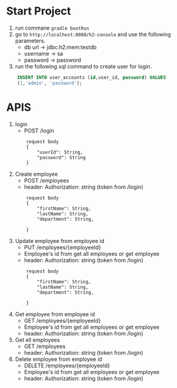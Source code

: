 # Start Project
1. run commane `gradle bootRun`
2. go to `http://localhost:8080/h2-console` and use the following parameters.
    - db url -> jdbc:h2:mem:testdb
    - username -> sa
    - password -> password
3. run the following sql command to create user for login.
```sql
    INSERT INTO user_accounts (id,user_id, password) VALUES
    (1,'admin', 'password');
```

# APIS
1. login
    - POST /login
    ```
        request body
        {
            "userId": String,
	        "password": String
        }
    ```
2. Create employee
    - POST /employees
    - header: Authorization: string (token from /login)
    ```
        request body
        {
            "firstName": String,
            "lastName": String,
            "department": String,
            
        }
    ```
3. Update employee from employee id
    - PUT /employees/{employeeId}
    - Employee's id from get all employees or get employee
    - header: Authorization: string (token from /login)
    ```
        request body
        {
            "firstName": String,
            "lastName": String,
            "department": String,
            
        }
    ```
4. Get employee from employee id
    - GET /employees/{employeeId}
    - Employee's id from get all employees or get employee
    - header: Authorization: string (token from /login)
5. Get ell employees
    - GET /employees
    - header: Authorization: string (token from /login)
6. Delete employee from employee id
    - DELETE /employees/{employeeId}
    - Employee's id from get all employees or get employee
    - header: Authorization: string (token from /login)